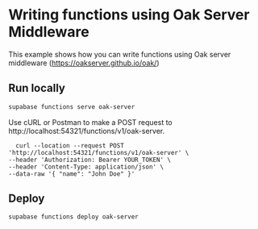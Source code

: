 # Writing functions using Oak Server Middleware

This example shows how you can write functions using Oak server middleware (https://oakserver.github.io/oak/)

## Run locally

```bash
supabase functions serve oak-server
```

Use cURL or Postman to make a POST request to http://localhost:54321/functions/v1/oak-server.

```
  curl --location --request POST 'http://localhost:54321/functions/v1/oak-server' \
--header 'Authorization: Bearer YOUR_TOKEN' \
--header 'Content-Type: application/json' \
--data-raw '{ "name": "John Doe" }'
```

## Deploy

```bash
supabase functions deploy oak-server
```
